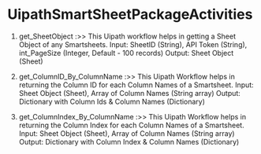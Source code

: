 # UipathSmartSheetPackageActivities
1. get_SheetObject :>> 
  This Uipath workflow helps in getting a Sheet Object of any Smartsheets. 
  Input: SheetID (String), API Token (String), int_PageSize (Integer, Default - 100 records)
  Output: Sheet Object (Sheet)
  
2. get_ColumnID_By_ColumnName :>> 
  This Uipath Workflow helps in returning the Column ID for each Column Names of a Smartsheet. 
  Input: Sheet Object (Sheet), Array of Column Names (String array)
  Output: Dictionary with Column Ids & Column Names (Dictionary)

3. get_ColumnIndex_By_ColumnName :>> 
  This Uipath Workflow helps in returning the Column Index for each Column Names of a Smartsheet. 
  Input: Sheet Object (Sheet), Array of Column Names (String array)
  Output: Dictionary with Column Index & Column Names (Dictionary)

